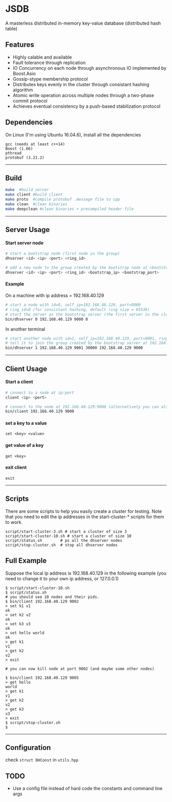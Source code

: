 # JSDB
A masterless distributed in-memory key-value database (distributed hash table)

## Features
- Highly calable and available
- Fault tolerance through replication
- IO Concurrency on each node through asynchronous IO implemented by Boost.Asio
- Gossip-stype membership protocol
- Distributes keys evenly in the cluster through consistant hashing algorithm
- Atomic write operation across multiple nodes through a two-phase commit protocol
- Achieves eventual consistency by a push-based stabilization  protocol

## Dependencies
On Linux (I'm using Ubuntu 16.04.6), install all the dependencies
```
gcc (needs at least c++14)
Boost (1.66)
pthread
protobuf (3.21.2)
```
-------------------------------------------------------
## Build
```bash
make  #build server
make client #build client
make proto  #compile protobuf .message file to cpp
make clean  #clean binaries
make deepclean #clean binaries + precompiled header file
```
--------------------------------------------------------
## Server Usage
#### Start server node
```bash
# start a bootstrap node (first node in the group)
dhserver <id> <ip> <port> <ring_id>

# add a new node to the group created by the bootstrap node at <bootstrap_ip>:<bootstrap_port>
dhserver <id> <ip> <port> <ring_id> <bootstrap_ip> <bootstrap_port>
```

#### Example
On a machine with ip address = 192.168.40.129
```bash
# start a node with id=0, self_ip=192.168.40.129, port=9000
# ring_id=0 (for consistant hashing, default ring size = 65536)
# start the server as the bootstrap server (the first server in the cluster)
bin/dhserver 0 192.168.40.129 9000 0
```
In another terminal
```bash
# start another node with id=1, self_ip=192.168.40.129, port=9001, ring_id=30000
# tell it to join the group created by the bootstrap server at 192.168.40.129:9000
bin/dhserver 1 192.168.40.129 9001 30000 192.168.40.129 9000
```
--------------------------------------
## Client Usage
#### Start a client
```bash
# connect to a node at ip:port
client <ip> <port>
```
```bash
# connect to the node at 192.168.40.129:9000 (alternatively you can also connect to the one at port 9001)
bin/client 192.168.40.129 9000
```
#### set a key to a value
```
set <key> <value>
```

#### get value of a key
```
get <key>
```

#### exit client
```
exit
```
-----------------------------------------

## Scripts
There are some scripts to help you easily create a cluster for testing.
Note that you need to edit the ip addresses in the start-cluster-* scripts for them to work.
```
script/start-cluster-3.sh # start a cluster of size 3
script/start-cluster-10.sh # start a cluster of size 10
script/status.sh        # ps all the dhserver nodes
script/stop-cluster.sh  # stop all dhserver nodes
```


## Full Example
Suppose the local ip address is 192.168.40.129 in the following example (you need to change it to your own ip address, or 127.0.0.1)
```
$ script/start-cluster-10.sh
$ script/status.sh
# you should see 10 nodes and their pids.
$ bin/client 192.168.40.129 9002
> set k1 v1
ok
> set k2 v2
ok
> set k3 v3
ok
> set hello world
ok
> get k1
v1
> get k2
v2
> exit

# you can now kill node at port 9002 (and maybe some other nodes)

$ bin/client 192.168.40.129 9005
> get hello
world
> get k1
v1
> get k2
v2
> get k3
v3
> exit
$ script/stop-cluster.sh
$
```
--------------------------------------------------

## Configuration
check `struct DHConst` in `utils.hpp`

## TODO
- Use a config file instead of hard code the constants and command line args
